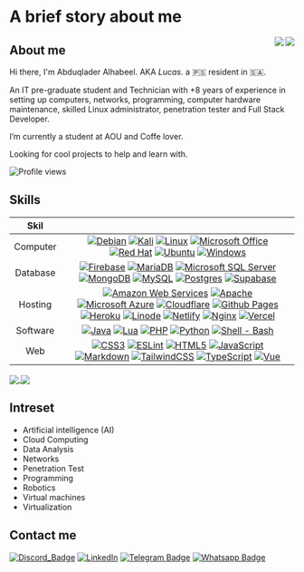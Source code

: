 # A brief story about me 

<a href="https://github.com/l3op/l3op#gh-dark-mode-only" >
  <img align="right" src="https://github-readme-stats-l3op.vercel.app/api?username=l3op&count_private=true&include_all_commits=true&show_icons=true&hide_border=true&show=reviews,discussions_started,discussions_answered,prs_merged,prs_merged_percentage&rank_icon=github&theme=github_dark_dimmed#gh-dark-mode-only" />
</a>
<a href="https://github.com/l3op/l3op#gh-light-mode-only" >
  <img align="right" src="https://github-readme-stats-l3op.vercel.app/api?username=l3op&count_private=true&include_all_commits=true&show_icons=true&hide_border=true&show=reviews,discussions_started,discussions_answered,prs_merged,prs_merged_percentage&rank_icon=github&theme=default#gh-light-mode-only" />
</a>

## About me
Hi there, I'm Abduqlader Alhabeel. AKA *Lucas*. a :palestinian_territories: resident in :saudi_arabia:.

An IT pre-graduate student and Technician with +8 years of experience in setting up computers, networks, programming, computer hardware maintenance, skilled Linux administrator, penetration tester and Full Stack Developer.

I’m currently a student at AOU and Coffe lover.

Looking for cool projects to help and learn with.

<div>
  <img src="https://komarev.com/ghpvc/?username=l3op" alt="Profile views" />
</div> 

## Skills

| Skil | |
| :----: | :----: |
| Computer | [![](https://img.shields.io/badge/Debian-D70A53?&logo=debian&logoColor=white "Debian")](#---) [![](https://img.shields.io/badge/Kali-268BEE?&logo=kalilinux&logoColor=white "Kali")](#---) [![](https://img.shields.io/badge/Linux-FCC624?&logo=linux&logoColor=black "Linux")](#---) [![](https://img.shields.io/badge/Microsoft_Office-D83B01?&logo=microsoft-office&logoColor=white "Microsoft Office")](#---) [![](https://img.shields.io/badge/Red%20Hat-EE0000?&logo=redhat&logoColor=white "Red Hat")](#---) [![](https://img.shields.io/badge/Ubuntu-E95420?&logo=ubuntu&logoColor=white "Ubuntu")](#---) [![](https://img.shields.io/badge/Windows-0078D6?&logo=windows&logoColor=white "Windows")](#---) |
| Database | [![](https://img.shields.io/badge/Firebase-039BE5?&logo=Firebase&logoColor=white "Firebase")](#---) [![](https://img.shields.io/badge/MariaDB-003545?&logo=mariadb&logoColor=white "MariaDB")](#---) [![](https://img.shields.io/badge/Microsoft%20SQL%20Server-CC2927?&logo=microsoft%20sql%20server&logoColor=white "Microsoft SQL Server")](#---) [![](https://img.shields.io/badge/MongoDB-%234ea94b.svg?&logo=mongodb&logoColor=white "MongoDB")](#---) [![](https://img.shields.io/badge/mysql-%2300f.svg?&logo=mysql&logoColor=white "MySQL")](#---) [![](https://img.shields.io/badge/postgres-%23316192.svg?&logo=postgresql&logoColor=white "Postgres")](#---) [![](https://img.shields.io/badge/Supabase-3ECF8E?&logo=supabase&logoColor=white "Supabase")](#---) |
| Hosting | [![](https://img.shields.io/badge/AWS-%23FF9900.svg?logo=amazon-aws&logoColor=white "Amazon Web Services")](#---) [![](https://img.shields.io/badge/apache-%23D42029.svg?logo=apache&logoColor=white "Apache")](#---) [![](https://img.shields.io/badge/azure-%230072C6.svg?&logo=microsoftazure&logoColor=white "Microsoft Azure")](#---) [![](https://img.shields.io/badge/Cloudflare-F38020?&logo=Cloudflare&logoColor=white "Cloudflare")](#---) [![](https://img.shields.io/badge/github%20pages-121013?&logo=github&logoColor=white "Github Pages")](#---) [![](https://img.shields.io/badge/heroku-%23430098.svg?&logo=heroku&logoColor=white "Heroku")](#---) [![](https://img.shields.io/badge/linode-00A95C?&logo=linode&logoColor=white "Linode")](#---) [![](https://img.shields.io/badge/netlify-%23000000.svg?&logo=netlify&logoColor=#---00C7B7 "Netlify")](#---) [![](https://img.shields.io/badge/nginx-%23009639.svg?logo=nginx&logoColor=white "Nginx")](#---) [![](https://img.shields.io/badge/vercel-%23000000.svg?&logo=vercel&logoColor=white "Vercel")](#---) |
| Software |  [![](https://img.shields.io/badge/java-%23ED8B00.svg?logo=openjdk&logoColor=white "Java")](#---) [![](https://img.shields.io/badge/lua-%232C2D72.svg?&logo=lua&logoColor=white "Lua")](#---) [![](https://img.shields.io/badge/php-%23777BB4.svg?&logo=php&logoColor=white "PHP")](#---) [![](https://img.shields.io/badge/python-3670A0?&logo=python&logoColor=ffdd54 "Python")](#---) [![](https://img.shields.io/badge/shell_script-%23121011.svg?&logo=gnu-bash&logoColor=white "Shell - Bash")](#---) |
| Web |  [![](https://img.shields.io/badge/css3-%231572B6.svg?&logo=css3&logoColor=white "CSS3")](#---) [![](https://img.shields.io/badge/ESLint-4B3263?logo=eslint&logoColor=white "ESLint")](#---) [![](https://img.shields.io/badge/html5-%23E34F26.svg?&logo=html5&logoColor=white "HTML5")](#---) [![](https://img.shields.io/badge/javascript-%23323330.svg?&logo=javascript&logoColor=%23F7DF1E "JavaScript")](#---) [![](https://img.shields.io/badge/markdown-%23000000.svg?&logo=markdown&logoColor=white "Markdown")](#---) [![](https://img.shields.io/badge/tailwindcss-%2338B2AC.svg?logo=tailwind-css&logoColor=white "TailwindCSS")](#---) [![](https://img.shields.io/badge/typescript-%23007ACC.svg?&logo=typescript&logoColor=white "TypeScript")](#---) [![](https://img.shields.io/badge/vuejs-%2335495e.svg?logo=vuedotjs&logoColor=%234FC08D "Vue")](#---) |

<a href="https://github.com/l3op/l3op#gh-dark-mode-only">
  <img align="center" src="https://github-readme-stats-l3op.vercel.app/api/top-langs/?username=l3op&langs_count=19&layout=compact&theme=github_dark_dimmed#gh-dark-mode-only" />
</a>
<a href="https://github.com/l3op/l3op#gh-light-mode-only">
  <img align="center" src="https://github-readme-stats-l3op.vercel.app/api/top-langs/?username=l3op&langs_count=20&layout=compact&theme=default#gh-light-mode-only" />
</a>

## Intreset
- Artificial intelligence (AI)
- Cloud Computing
- Data Analysis
- Networks
- Penetration Test
- Programming
- Robotics
- Virtual machines
- Virtualization

## Contact me
[![Discord_Badge](https://img.shields.io/badge/Discord-%235865F2.svg?logo=discord&logoColor=white "Discord")](https://discordapp.com/users/226101430216425473/)
[![LinkedIn](https://img.shields.io/badge/linkedin-%230077B5.svg?logo=linkedin&logoColor=white "LinkedIn")](https://www.linkedin.com/in/abdulqader-alhabeel/)
[![Telegram Badge](https://img.shields.io/badge/Telegram-2CA5E0?logo=telegram&logoColor=white "Telegram")](https://t.me/s/il3op) 
[![Whatsapp Badge](https://img.shields.io/badge/WhatsApp-25D366?logo=whatsapp&logoColor=white "Whatsapp")](https://wa.me/966596896980)
